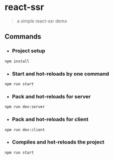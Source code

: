 # react-ssr
> a simple react-ssr demo
## Commands
- ### Project setup
```
npm install
```
- ### Start and hot-reloads by one command
```
npm run start
```
- ### Pack and hot-reloads for server
```
npm run dev:server
```
- ### Pack and hot-reloads for client
```
npm run dev:client
```
- ### Compiles and hot-reloads the project
```
npm run start
```
